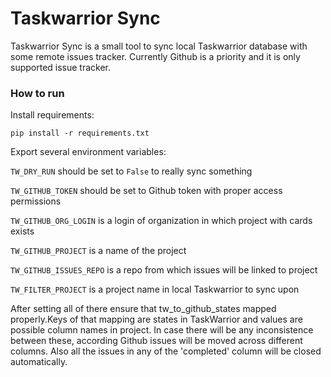 # Taskwarrior Sync

Taskwarrior Sync is a small tool to sync local Taskwarrior database with some
remote issues tracker. Currently Github is a priority and it is only supported
issue tracker.


### How to run

Install requirements:

`pip install -r requirements.txt`

Export several environment variables:

`TW_DRY_RUN` should be set to `False` to really sync something

`TW_GITHUB_TOKEN` should be set to Github token with proper access permissions

`TW_GITHUB_ORG_LOGIN` is a login of organization in which project with cards
exists

`TW_GITHUB_PROJECT` is a name of the project

`TW_GITHUB_ISSUES_REPO` is a repo from which issues will be linked to project

`TW_FILTER_PROJECT` is a project name in local Taskwarrior to sync upon

After setting all of there ensure that tw_to_github_states mapped
properly.Keys of that mapping are states in TaskWarrior and values are
possible column names in project. In case there will be any inconsistence
between these, according Github issues will be moved across different columns.
Also all the issues in any of the 'completed' column will be closed
automatically.
